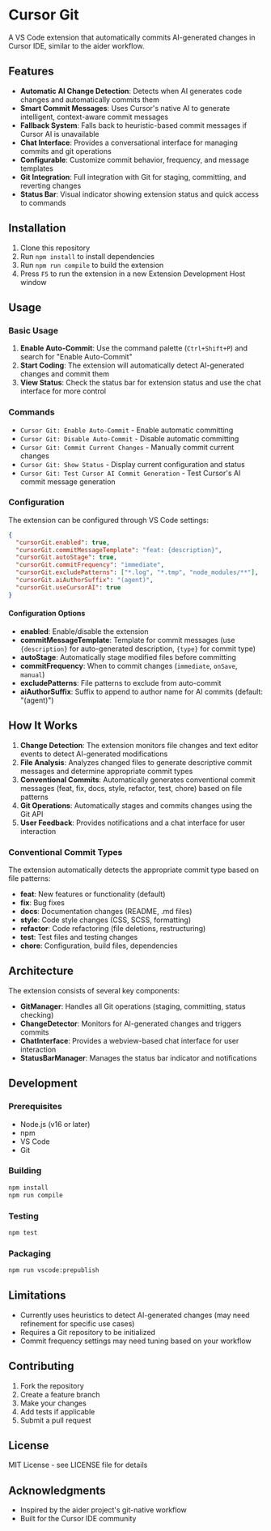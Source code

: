 # Cursor Git

A VS Code extension that automatically commits AI-generated changes in Cursor IDE, similar to the aider workflow.

## Features

- **Automatic AI Change Detection**: Detects when AI generates code changes and automatically commits them
- **Smart Commit Messages**: Uses Cursor's native AI to generate intelligent, context-aware commit messages
- **Fallback System**: Falls back to heuristic-based commit messages if Cursor AI is unavailable
- **Chat Interface**: Provides a conversational interface for managing commits and git operations
- **Configurable**: Customize commit behavior, frequency, and message templates
- **Git Integration**: Full integration with Git for staging, committing, and reverting changes
- **Status Bar**: Visual indicator showing extension status and quick access to commands

## Installation

1. Clone this repository
2. Run `npm install` to install dependencies
3. Run `npm run compile` to build the extension
4. Press `F5` to run the extension in a new Extension Development Host window

## Usage

### Basic Usage

1. **Enable Auto-Commit**: Use the command palette (`Ctrl+Shift+P`) and search for "Enable Auto-Commit"
2. **Start Coding**: The extension will automatically detect AI-generated changes and commit them
3. **View Status**: Check the status bar for extension status and use the chat interface for more control

### Commands

- `Cursor Git: Enable Auto-Commit` - Enable automatic committing
- `Cursor Git: Disable Auto-Commit` - Disable automatic committing
- `Cursor Git: Commit Current Changes` - Manually commit current changes
- `Cursor Git: Show Status` - Display current configuration and status
- `Cursor Git: Test Cursor AI Commit Generation` - Test Cursor's AI commit message generation

### Configuration

The extension can be configured through VS Code settings:

```json
{
  "cursorGit.enabled": true,
  "cursorGit.commitMessageTemplate": "feat: {description}",
  "cursorGit.autoStage": true,
  "cursorGit.commitFrequency": "immediate",
  "cursorGit.excludePatterns": ["*.log", "*.tmp", "node_modules/**"],
  "cursorGit.aiAuthorSuffix": "(agent)",
  "cursorGit.useCursorAI": true
}
```

#### Configuration Options

- **enabled**: Enable/disable the extension
- **commitMessageTemplate**: Template for commit messages (use `{description}` for auto-generated description, `{type}` for commit type)
- **autoStage**: Automatically stage modified files before committing
- **commitFrequency**: When to commit changes (`immediate`, `onSave`, `manual`)
- **excludePatterns**: File patterns to exclude from auto-commit
- **aiAuthorSuffix**: Suffix to append to author name for AI commits (default: "(agent)")

## How It Works

1. **Change Detection**: The extension monitors file changes and text editor events to detect AI-generated modifications
2. **File Analysis**: Analyzes changed files to generate descriptive commit messages and determine appropriate commit types
3. **Conventional Commits**: Automatically generates conventional commit messages (feat, fix, docs, style, refactor, test, chore) based on file patterns
4. **Git Operations**: Automatically stages and commits changes using the Git API
5. **User Feedback**: Provides notifications and a chat interface for user interaction

### Conventional Commit Types

The extension automatically detects the appropriate commit type based on file patterns:

- **feat**: New features or functionality (default)
- **fix**: Bug fixes
- **docs**: Documentation changes (README, .md files)
- **style**: Code style changes (CSS, SCSS, formatting)
- **refactor**: Code refactoring (file deletions, restructuring)
- **test**: Test files and testing changes
- **chore**: Configuration, build files, dependencies

## Architecture

The extension consists of several key components:

- **GitManager**: Handles all Git operations (staging, committing, status checking)
- **ChangeDetector**: Monitors for AI-generated changes and triggers commits
- **ChatInterface**: Provides a webview-based chat interface for user interaction
- **StatusBarManager**: Manages the status bar indicator and notifications

## Development

### Prerequisites

- Node.js (v16 or later)
- npm
- VS Code
- Git

### Building

```bash
npm install
npm run compile
```

### Testing

```bash
npm test
```

### Packaging

```bash
npm run vscode:prepublish
```

## Limitations

- Currently uses heuristics to detect AI-generated changes (may need refinement for specific use cases)
- Requires a Git repository to be initialized
- Commit frequency settings may need tuning based on your workflow

## Contributing

1. Fork the repository
2. Create a feature branch
3. Make your changes
4. Add tests if applicable
5. Submit a pull request

## License

MIT License - see LICENSE file for details

## Acknowledgments

- Inspired by the aider project's git-native workflow
- Built for the Cursor IDE community
